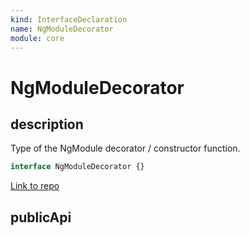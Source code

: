 ```yaml
---
kind: InterfaceDeclaration
name: NgModuleDecorator
module: core
---
```


# NgModuleDecorator

## description

Type of the NgModule decorator / constructor function.

```ts
interface NgModuleDecorator {}
```

[Link to repo](https://github.com/timdeschryver/angular/blob/master/packages/core/src/metadata/ng_module.ts#L101-L107)

## publicApi
